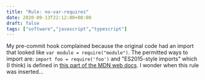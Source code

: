 ```yaml
---
title: "Rule: no-var-requires"
date: 2020-09-13T22:12:00+08:00
draft: false
tags: ["software","javascript","typescript"]
---
```

My pre-commit hook complained because the original code had an import that looked like `var module = require("module")`. The permitted ways to import are: `import foo = require('foo')` and "ES2015-style imports" which (I think) is defined in [this part of the MDN web docs](https://developer.mozilla.org/en-US/docs/Web/JavaScript/Reference/Statements/import). I wonder when this rule was inserted...
